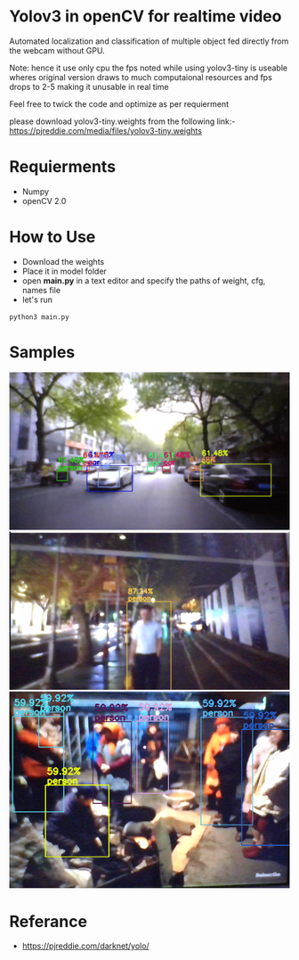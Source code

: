 # Yolov3 in openCV for realtime video
Automated localization and classification of multiple object fed directly from the webcam without GPU.

Note: hence it use only cpu the fps noted while using yolov3-tiny is useable wheres original version draws to much computaional resources and fps drops to 2-5 making it unusable in real time

Feel free to twick the code and optimize as per requierment

please download yolov3-tiny.weights from the following link:-
https://pjreddie.com/media/files/yolov3-tiny.weights

# Requierments
- Numpy
- openCV 2.0

# How to Use
- Download the weights
- Place it in model folder
- open **main.py** in a text editor and specify the paths of weight, cfg, names file
- let's run 

```
python3 main.py

```

# Samples

![Cars on Road](https://raw.githubusercontent.com/aiand647/yolov3_in_openCV_for_realtime_videos/master/samples/cars.png)
![Peoples](https://raw.githubusercontent.com/aiand647/yolov3_in_openCV_for_realtime_videos/master/samples/people.png)
![More Peoples](https://raw.githubusercontent.com/aiand647/yolov3_in_openCV_for_realtime_videos/master/samples/people2.png)

# Referance
- https://pjreddie.com/darknet/yolo/
